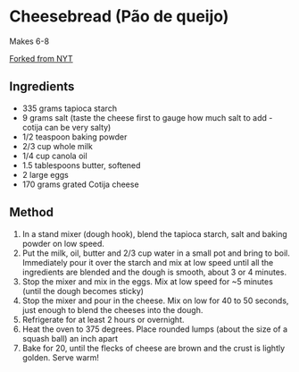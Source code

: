# Cheesebread (Pão de queijo)

Makes 6-8

[Forked from NYT](https://cooking.nytimes.com/recipes/1015515-brazilian-cheese-puffs-pao-de-queijo)

## Ingredients

- 335 grams tapioca starch
- 9 grams salt (taste the cheese first to gauge how much salt to add - cotija can be very salty)
- 1/2 teaspoon baking powder
- 2/3 cup whole milk
- 1/4 cup canola oil
- 1.5 tablespoons butter, softened
- 2 large eggs
- 170 grams grated Cotija cheese

## Method

1. In a stand mixer (dough hook), blend the tapioca starch, salt and baking powder on low speed.
2. Put the milk, oil, butter and 2/3 cup water in a small pot and bring to boil. Immediately pour it over the starch and mix at low speed until all the ingredients are blended and the dough is smooth, about 3 or 4 minutes.
3. Stop the mixer and mix in the eggs. Mix at low speed for ~5 minutes (until the dough becomes sticky)
4. Stop the mixer and pour in the cheese. Mix on low for 40 to 50 seconds, just enough to blend the cheeses into the dough.
5. Refrigerate for at least 2 hours or overnight.
6. Heat the oven to 375 degrees. Place rounded lumps (about the size of a squash ball) an inch apart
7. Bake for 20, until the flecks of cheese are brown and the crust is lightly golden. Serve warm!
